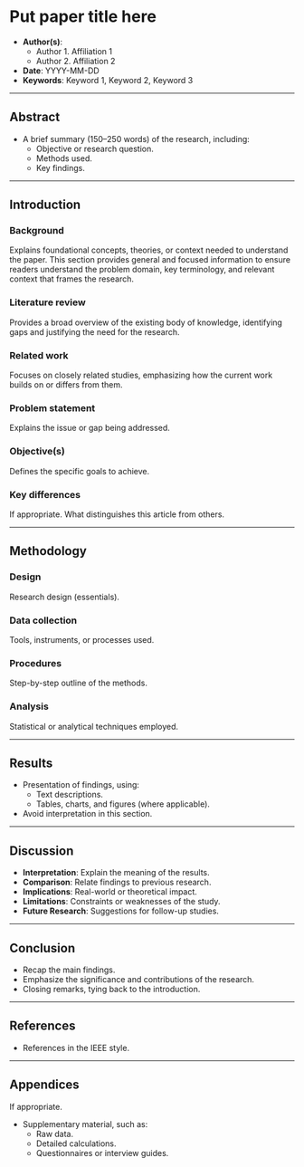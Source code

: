 # Put paper title here

- **Author(s)**:
  - Author 1. Affiliation 1
  - Author 2. Affiliation 2
- **Date**: YYYY-MM-DD
- **Keywords**: Keyword 1, Keyword 2, Keyword 3

---

## Abstract

- A brief summary (150–250 words) of the research, including:
  - Objective or research question.
  - Methods used.
  - Key findings.

---

## Introduction

### Background

Explains foundational concepts, theories, or context needed to understand the paper. This section provides general and focused information to ensure readers understand the problem domain, key terminology, and relevant context that frames the research.

### Literature review

Provides a broad overview of the existing body of knowledge, identifying gaps and justifying the need for the research.

### Related work

Focuses on closely related studies, emphasizing how the current work builds on or differs from them.

### Problem statement

Explains the issue or gap being addressed.

### Objective(s)

Defines the specific goals to achieve.

### Key differences

If appropriate. What distinguishes this article from others.

---

## Methodology

### Design

Research design (essentials).

### Data collection

Tools, instruments, or processes used.

### Procedures

Step-by-step outline of the methods.

### Analysis

Statistical or analytical techniques employed.

---

## Results

- Presentation of findings, using:
  - Text descriptions.
  - Tables, charts, and figures (where applicable).
- Avoid interpretation in this section.

---

## Discussion

- **Interpretation**: Explain the meaning of the results.
- **Comparison**: Relate findings to previous research.
- **Implications**: Real-world or theoretical impact.
- **Limitations**: Constraints or weaknesses of the study.
- **Future Research**: Suggestions for follow-up studies.

---

## Conclusion

- Recap the main findings.
- Emphasize the significance and contributions of the research.
- Closing remarks, tying back to the introduction.

---

## References

- References in the IEEE style.

---

## Appendices

If appropriate.

- Supplementary material, such as:
  - Raw data.
  - Detailed calculations.
  - Questionnaires or interview guides.
